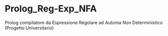 # Prolog_Reg-Exp_NFA
Prolog compilatore da Espressione Regolare ad Automa Non Deterministico (Progetto Universitario)
